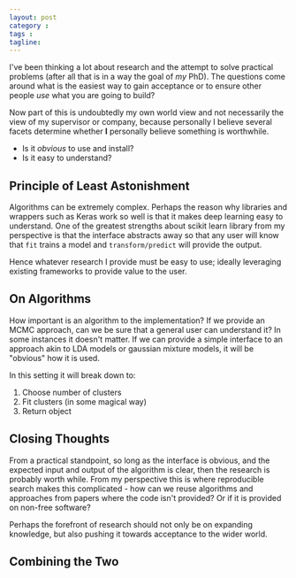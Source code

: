```yaml
---
layout: post
category : 
tags : 
tagline: 
---
```


I've been thinking a lot about research and the attempt to solve practical problems (after all that is in a way the goal of _my_ PhD). The questions come around what is the easiest way to gain acceptance or to ensure other people _use_ what you are going to build?

Now part of this is undoubtedly my own world view and not necessarily the view of my supervisor or company, because personally I believe several facets determine whether **I** personally believe something is worthwhile. 

*  Is it _obvious_ to use and install?
*  Is it easy to understand?

Principle of Least Astonishment
-------------------------------

Algorithms can be extremely complex. Perhaps the reason why libraries and wrappers such as Keras work so well is that it makes deep learning easy to understand. One of the greatest strengths about scikit learn library from my perspective is that the interface abstracts away so that any user will know that `fit` trains a model and `transform/predict` will provide the output. 

Hence whatever research I provide must be easy to use; ideally leveraging existing frameworks to provide value to the user. 

On Algorithms
-------------

How important is an algorithm to the implementation? If we provide an MCMC approach, can we be sure that a general user can understand it? In some instances it doesn't matter. If we can provide a simple interface to an approach akin to LDA models or gaussian mixture models, it will be "obvious" how it is used. 

In this setting it will break down to:

1.  Choose number of clusters
2.  Fit clusters (in some magical way)
3.  Return object

Closing Thoughts
----------------

From a practical standpoint, so long as the interface is obvious, and the expected input and output of the algorithm is clear, then the research is probably worth while. From my perspective this is where reproducible search makes this complicated - how can we reuse algorithms and approaches from papers where the code isn't provided? Or if it is provided on non-free software?

Perhaps the forefront of research should not only be on expanding knowledge, but also pushing it towards acceptance to the wider world. 






Combining the Two
-----------------










